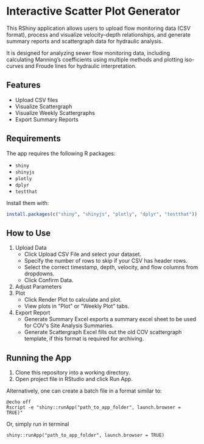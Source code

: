 # Interactive Scatter Plot Generator

This RShiny application allows users to upload flow monitoring data (CSV format), process and visualize velocity–depth relationships, and generate summary reports and scattergraph data for hydraulic analysis.

It is designed for analyzing sewer flow monitoring data, including calculating Manning’s coefficients using multiple methods and plotting iso-curves and Froude lines for hydraulic interpretation.

## Features
- Upload CSV files
- Visualize Scattergraph
- Visualize Weekly Scattergraphs
- Export Summary Reports

## Requirements
The app requires the following R packages:
- `shiny`
- `shinyjs`
- `plotly`
- `dplyr`
- `testthat`

Install them with:

```R
install.packages(c("shiny", "shinyjs", "plotly", "dplyr", "testthat"))
```

## How to Use
1. Upload Data
    - Click Upload CSV File and select your dataset.
    - Specify the number of rows to skip if your CSV has header rows.
    - Select the correct timestamp, depth, velocity, and flow columns from dropdowns.
    - Click Confirm Data.
2. Adjust Parameters
3. Plot
    - Click Render Plot to calculate and plot.
    - View plots in "Plot" or "Weekly Plot" tabs.
4. Export Report
    - Generate Summary Excel exports a summary excel sheet to be used for COV's Site Analysis Summaries.
    - Generate Scattergraph Excel fills out the old COV scattergraph template, if this format is required for archiving.

## Running the App
1. Clone this repository into a working directory.
2. Open project file in RStudio and click Run App.

Alternatively, one can create a batch file in a format similar to:

```VBA
@echo off
Rscript -e "shiny::runApp("path_to_app_folder", launch.browser = TRUE)"
```

Or, simply run in terminal

```
shiny::runApp("path_to_app_folder", launch.browser = TRUE)
```